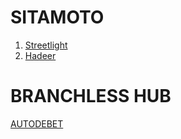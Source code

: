 <!-- TITLE: Documentation -->
<!-- SUBTITLE: Product and Service Documentation -->

# SITAMOTO
1. [Streetlight](./streetlight)
1. [Hadeer](./hadeer)

# BRANCHLESS HUB
[AUTODEBET](http://localhost/autodebet)


